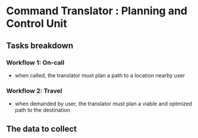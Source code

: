 # Command Translator : Planning and Control Unit

## Tasks breakdown

### Workflow 1: On-call

* when called, the translator must plan a path to a location nearby user

### Workflow 2: Travel

* when demanded by user, the translator must plan a viable and optmized path to the destination

## The data to collect




